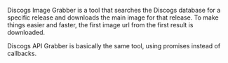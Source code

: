 Discogs Image Grabber is a tool that searches the Discogs database for a specific release and downloads the main image for that release. To make things easier and faster, the first image url from the first result is downloaded.

Discogs API Grabber is basically the same tool, using promises instead of callbacks.
